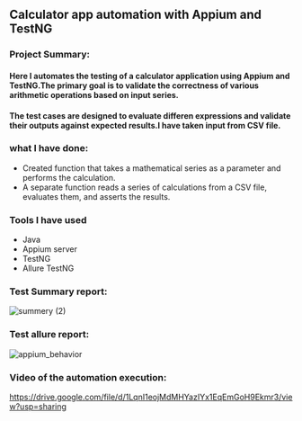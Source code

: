 ## Calculator app automation with Appium and TestNG
### Project Summary: 
####  Here I automates the testing of a calculator application using Appium and TestNG.The primary goal is to validate the correctness of various arithmetic operations based on input series.
#### The test cases are designed to evaluate differen expressions and validate their outputs against expected results.I have taken input from CSV file.
### what I have done:
- Created function that takes a mathematical series as a parameter and performs the calculation.
- A separate function reads a series of calculations from a CSV file, evaluates them, and asserts the results.
### Tools I have used
- Java
- Appium server 
- TestNG
- Allure TestNG
### Test Summary report:
![summery (2)](https://github.com/user-attachments/assets/9b900b69-0360-45ca-9406-565cc598eb85)
### Test allure report:
![appium_behavior](https://github.com/user-attachments/assets/99f4f877-0123-41c5-8059-78d0fb36bd71)
### Video of the automation execution:
https://drive.google.com/file/d/1LqnI1eojMdMHYazIYx1EqEmGoH9Ekmr3/view?usp=sharing


